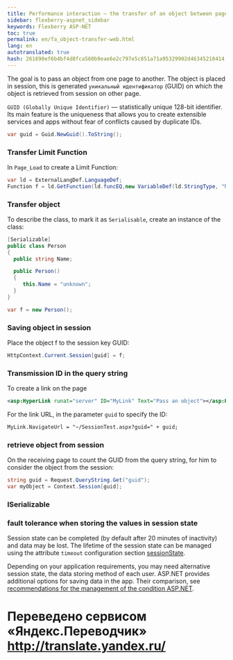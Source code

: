 ```yaml
--- 
title: Performance interaction — the transfer of an object between pages 
sidebar: flexberry-aspnet_sidebar 
keywords: Flexberry ASP-NET 
toc: true 
permalink: en/fa_object-transfer-web.html 
lang: en 
autotranslated: true 
hash: 261690ef6b4bf4d8fca560b9eae6e2c797e5c851a71a95329902d46345210414 
--- 
```


The goal is to pass an object from one page to another. The object is placed in session, this is generated `уникальный идентификатор` (GUID) on which the object is retrieved from session on other page. 

`GUID (Globally Unique Identifier)` — statistically unique 128-bit identifier. Its main feature is the uniqueness that allows you to create extensible services and apps without fear of conflicts caused by duplicate IDs. 

```csharp
var guid = Guid.NewGuid().ToString();
``` 

### Transfer Limit Function 

In `Page_Load` to create a Limit Function: 

```csharp
var ld = ExternalLangDef.LanguageDef;
Function f = ld.GetFunction(ld.funcEQ,new VariableDef(ld.StringType, "Name"),"Name");
``` 
### Transfer object 

To describe the class, to mark it as `Serialisable`, create an instance of the class: 

```csharp
[Serializable]
public class Person
{
  public string Name;

  public Person()
  {
     this.Name = "unknown";
  }
}

var f = new Person();
``` 

### Saving object in session 

Place the object f to the session key GUID: 

```csharp
HttpContext.Current.Session[guid] = f;
``` 

### Transmission ID in the query string 

To create a link on the page 

```xml
<asp:HyperLink runat="server" ID="MyLink" Text="Pass an object"></asp:HyperLink>
``` 

For the link URL, in the parameter `guid` to specify the ID: 

```xml
MyLink.NavigateUrl = "~/SessionTest.aspx?guid=" + guid;
``` 

### retrieve object from session 

On the receiving page to count the GUID from the query string, for him to consider the object from the session: 

```csharp
string guid = Request.QueryString.Get("guid");
var myObject = Context.Session[guid];
``` 

### ISerializable 

### fault tolerance when storing the values in session state 

Session state can be completed (by default after 20 minutes of inactivity) and data may be lost. The lifetime of the session state can be managed using the attribute `timeout` configuration section [sessionState](http://msdn.microsoft.com/ru-ru/library/h6bb9cz9(v=vs.90).aspx). 

Depending on your application requirements, you may need alternative session state, the data storing method of each user. ASP.NET provides additional options for saving data in the app. Their comparison, see [recommendations for the management of the condition ASP.NET](http://msdn.microsoft.com/ru-ru/library/z1hkazw7(v=vs.90).aspx). 



 # Переведено сервисом «Яндекс.Переводчик» http://translate.yandex.ru/
